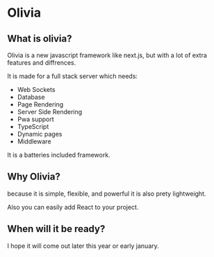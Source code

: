 # Olivia

## What is olivia? 
Olivia is a new javascript framework like next.js, but with a lot of extra features and diffrences.

It is made for a full stack server which needs:
- Web Sockets
- Database
- Page Rendering
- Server Side Rendering
- Pwa support
- TypeScript
- Dynamic pages
- Middleware

It is a batteries included framework.

## Why Olivia?
because it is simple, flexible, and powerful it is also prety lightweight. 

Also you can easily add React to your project.

## When will it be ready?
I hope it will come out later this year or early january.
